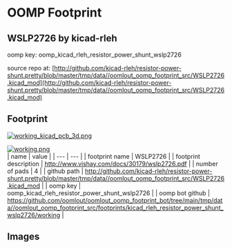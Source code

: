 # OOMP Footprint  
## WSLP2726  by kicad-rleh  
  
oomp key: oomp_kicad_rleh_resistor_power_shunt_wslp2726  
  
source repo at: [http://github.com/kicad-rleh/resistor-power-shunt.pretty/blob/master/tmp/data//oomlout_oomp_footprint_src/WSLP2726.kicad_mod](http://github.com/kicad-rleh/resistor-power-shunt.pretty/blob/master/tmp/data//oomlout_oomp_footprint_src/WSLP2726.kicad_mod)  
## Footprint  
  
[![working_kicad_pcb_3d.png](working_kicad_pcb_3d_600.png)](working_kicad_pcb_3d.png)  
  
[![working.png](working_600.png)](working.png)  
| name | value | 
| --- | --- | 
| footprint name | WSLP2726 | 
| footprint description | http://www.vishay.com/docs/30179/wslp2726.pdf | 
| number of pads | 4 | 
| github path | http://github.com/kicad-rleh/resistor-power-shunt.pretty/blob/master/tmp/data//oomlout_oomp_footprint_src/WSLP2726.kicad_mod | 
| oomp key | oomp_kicad_rleh_resistor_power_shunt_wslp2726 | 
| oomp bot github | https://github.com/oomlout/oomlout_oomp_footprint_bot/tree/main/tmp/data//oomlout_oomp_footprint_src/footprints/kicad_rleh_resistor_power_shunt_wslp2726/working | 
## Images  
